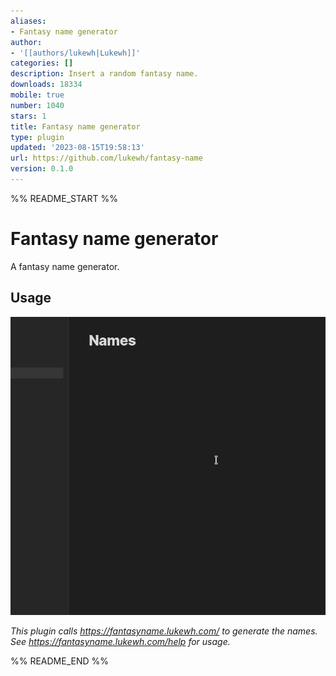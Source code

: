 ```yaml
---
aliases:
- Fantasy name generator
author:
- '[[authors/lukewh|Lukewh]]'
categories: []
description: Insert a random fantasy name.
downloads: 18334
mobile: true
number: 1040
stars: 1
title: Fantasy name generator
type: plugin
updated: '2023-08-15T19:58:13'
url: https://github.com/lukewh/fantasy-name
version: 0.1.0
---
```


%% README_START %%

# Fantasy name generator

A fantasy name generator.

## Usage

![gif of generator](https://raw.githubusercontent.com/lukewh/fantasy-name/HEAD/.github/fantasy-names.gif)


_This plugin calls https://fantasyname.lukewh.com/ to generate the names. See https://fantasyname.lukewh.com/help for usage._


%% README_END %%